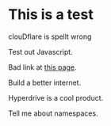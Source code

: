 # This is a test

clouDflare is spellt wrong

Test out Javascript.

Bad link at [this page](/test/).

Build a better internet.

Hyperdrive is a cool product.

Tell me about namespaces.
